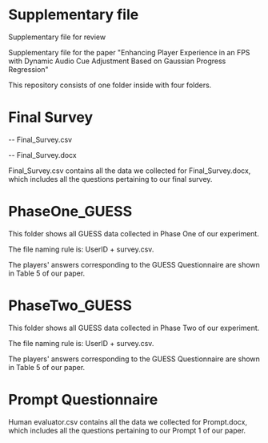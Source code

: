 # Supplementary file
Supplementary file for review

Supplementary file for the paper "Enhancing Player Experience in an FPS with Dynamic Audio Cue Adjustment Based on Gaussian Progress Regression"

This repository consists of one folder inside with four folders.

# Final Survey

-- Final_Survey.csv

-- Final_Survey.docx

Final_Survey.csv contains all the data we collected for Final_Survey.docx, which includes all the questions pertaining to our final survey.

# PhaseOne_GUESS
This folder shows all GUESS data collected in Phase One of our experiment. 

The file naming rule is: UserID + survey.csv.

The players' answers corresponding to the GUESS Questionnaire are shown in Table 5 of our paper.

# PhaseTwo_GUESS
This folder shows all GUESS data collected in Phase Two of our experiment. 

The file naming rule is: UserID + survey.csv.

The players' answers corresponding to the GUESS Questionnaire are shown in Table 5 of our paper.

# Prompt Questionnaire
Human evaluator.csv contains all the data we collected for Prompt.docx, which includes all the questions pertaining to our Prompt 1 of our paper.
